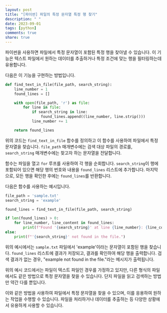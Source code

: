 ```yaml
---
layout: post
title: "[파이썬] 파일의 특정 문자열 특정 행 찾기"
description: " "
date: 2023-09-01
tags: [python]
comments: true
share: true
---
```


파이썬을 사용하면 파일에서 특정 문자열이 포함된 특정 행을 찾아낼 수 있습니다. 이 기능은 텍스트 파일에서 원하는 데이터를 추출하거나 특정 조건에 맞는 행을 필터링하는데 유용합니다. 

다음은 이 기능을 구현하는 방법입니다. 

```python
def find_text_in_file(file_path, search_string):
    line_number = 1
    found_lines = []

    with open(file_path, 'r') as file:
        for line in file:
            if search_string in line:
                found_lines.append((line_number, line.strip()))
            line_number += 1

    return found_lines
```

위의 코드는 `find_text_in_file` 함수를 정의하고 이 함수를 사용하여 파일에서 특정 문자열을 찾습니다. `file_path` 매개변수에는 검색 대상 파일의 경로를, `search_string` 매개변수에는 찾고자 하는 문자열을 전달합니다.

함수는 파일을 열고 `for` 루프를 사용하여 각 행을 순회합니다. `search_string`이 행에 포함되어 있으면 해당 행의 번호와 내용을 `found_lines` 리스트에 추가합니다. 마지막으로, 모든 행을 확인한 후에는 `found_lines`를 반환합니다.

다음은 함수를 사용하는 예시입니다.

```python
file_path = 'sample.txt'
search_string = 'example'

found_lines = find_text_in_file(file_path, search_string)

if len(found_lines) > 0:
    for line_number, line_content in found_lines:
        print(f"Found '{search_string}' at line {line_number}: {line_content}")
else:
    print(f"'{search_string}' not found in the file.")
```

위의 예시에서는 `sample.txt` 파일에서 'example'이라는 문자열이 포함된 행을 찾습니다. `found_lines` 리스트에 결과가 저장되고, 결과를 확인하여 해당 행을 출력합니다. 검색 결과가 없는 경우, "example not found in the file."라는 메시지가 출력됩니다.

위의 예시 코드에서는 파일이 텍스트 파일인 경우를 가정하고 있지만, 다른 형식의 파일에서도 같은 방법으로 특정 문자열을 찾을 수 있습니다. 단지 파일을 읽고 검색하는 방법만 약간 다를 뿐입니다.

이와 같은 방법을 사용하여 파일에서 특정 문자열을 찾을 수 있으며, 이를 응용하여 원하는 작업을 수행할 수 있습니다. 파일을 처리하거나 데이터를 추출하는 등 다양한 상황에서 유용하게 사용할 수 있습니다.